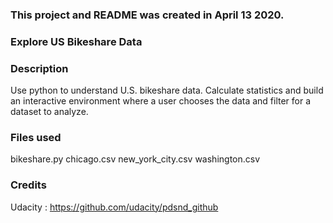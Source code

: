 ### This project and README was created in April 13 2020.

### Explore US Bikeshare Data


### Description
Use python to understand U.S. bikeshare data. Calculate statistics and build an interactive environment where a user chooses the data and filter for a dataset to analyze.

### Files used
bikeshare.py
chicago.csv
new_york_city.csv
washington.csv


### Credits
Udacity : https://github.com/udacity/pdsnd_github

